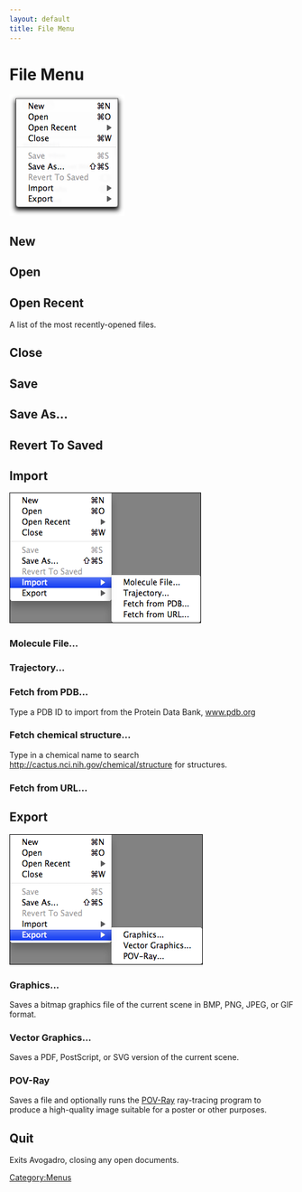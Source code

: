 ```yaml
---
layout: default
title: File Menu
---
```


# File Menu

![](FileMenu.png "FileMenu.png")

New
---

Open
----

Open Recent
-----------

A list of the most recently-opened files.

Close
-----

Save
----

Save As...
----------

Revert To Saved
---------------

Import
------

![](ImportMenu.png "ImportMenu.png")

### Molecule File...

### Trajectory...

### Fetch from PDB...

Type a PDB ID to import from the Protein Data Bank, www.pdb.org

### Fetch chemical structure...

Type in a chemical name to search <http://cactus.nci.nih.gov/chemical/structure> for structures.

### Fetch from URL...

Export
------

![](ExportMenu.png "ExportMenu.png")

### Graphics...

Saves a bitmap graphics file of the current scene in BMP, PNG, JPEG, or GIF format.

### Vector Graphics...

Saves a PDF, PostScript, or SVG version of the current scene.

### POV-Ray

Saves a file and optionally runs the [POV-Ray](http://www.povray.org/) ray-tracing program to produce a high-quality image suitable for a poster or other purposes.

Quit
----

Exits Avogadro, closing any open documents.

<Category:Menus>

